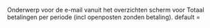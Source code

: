 Onderwerp voor de e-mail vanuit het overzichten scherm voor Totaal betalingen per periode (incl openposten zonden betaling). default = <leeg>
